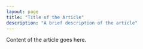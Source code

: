 ```yaml
---
layout: page
title: "Title of the Article"
description: "A brief description of the article"
---
```

Content of the article goes here.